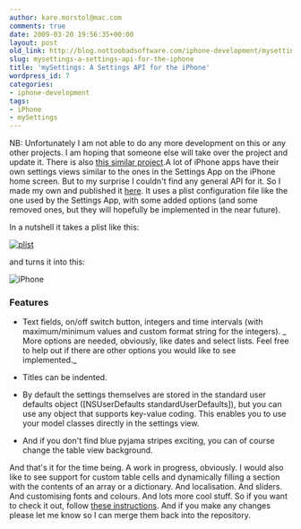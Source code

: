 ```yaml
---
author: kare.morstol@mac.com
comments: true
date: 2009-03-20 19:56:35+00:00
layout: post
old_link: http://blog.nottoobadsoftware.com/iphone-development/mysettings-a-settings-api-for-the-iphone/
slug: mysettings-a-settings-api-for-the-iphone
title: 'mySettings: A Settings API for the iPhone'
wordpress_id: 7
categories:
- iphone-development
tags:
- iPhone
- mySettings
---
```


NB: Unfortunately I am not able to do any more development on this or any other projects. I am hoping that someone else will take over the project and update it. There is also [this similar project](http://bitbucket.org/keegan3d/inappsettings/wiki/Home).A lot of iPhone apps have their own settings views similar to the ones in the Settings App on the iPhone home screen. But to my surprise I couldn't find any general API for it. So I made my own and published it [here](http://bitbucket.org/karemorstol/mysettings). It uses a plist configuration file like the one used by the Settings App, with some added options (and some removed ones, but they will hopefully be implemented in the near future).

In a nutshell it takes a plist like this:

[![plist](http://bitbucket.org/karemorstol/mysettings/wiki/plist.jpg)](http://bitbucket.org/karemorstol/mysettings/wiki/plist_full.jpg)

and turns it into this:

![iPhone](http://bitbucket.org/karemorstol/mysettings/wiki/iPhone.jpg)

### Features

	
  * Text fields, on/off switch button, integers and time intervals (with maximum/minimum values and custom format string for the integers).
_ More options are needed, obviously, like dates and select lists. Feel free to help out if there are other options you would like to see implemented._

	
  * Titles can be indented.

	
  * By default the settings themselves are stored in the standard user defaults object ([NSUserDefaults standardUserDefaults]), but you can use any object that supports key-value coding. This enables you to use your model classes directly in the settings view.

	
  * And if you don't find blue pyjama stripes exciting, you can of course change the table view background.

And that's it for the time being. A work in progress, obviously. I would also like to see support for custom table cells and dynamically filling a section with the contents of an array or a dictionary. And localisation. And sliders. And customising fonts and colours. And lots more cool stuff. So if you want to check it out, follow [these instructions](http://bitbucket.org/karemorstol/mysettings/wiki/Installation). And if you make any changes please let me know so I can merge them back into the repository.
